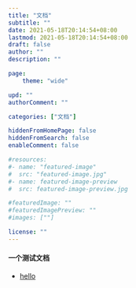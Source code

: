```yaml
---
title: "文档"
subtitle: ""
date: 2021-05-18T20:14:54+08:00
lastmod: 2021-05-18T20:14:54+08:00
draft: false
author: ""
description: ""

page:
    theme: "wide"

upd: ""
authorComment: ""

categories: ["文档"]

hiddenFromHomePage: false
hiddenFromSearch: false
enableComment: false

#resources:
#- name: "featured-image"
#  src: "featured-image.jpg"
#- name: featured-image-preview
#  src: featured-image-preview.jpg

#featuredImage: ""
#featuredImagePreview: ""
#images: [""]

license: ""
---
```


#### 一个测试文档  
<!--more-->
* [hello](doc.txt)